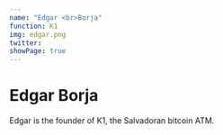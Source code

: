 ```yaml
---
name: "Edgar <br>Borja"
function: K1
img: edgar.png
twitter: 
showPage: true
---
```


# Edgar Borja
 
Edgar is the founder of K1, the Salvadoran bitcoin ATM.
<br><br>






